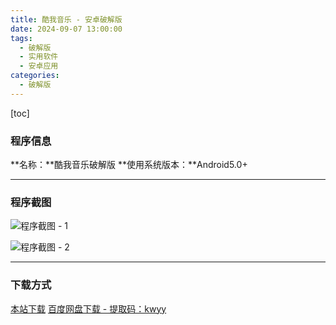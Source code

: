```yaml
---
title: 酷我音乐 - 安卓破解版
date: 2024-09-07 13:00:00
tags:
  - 破解版
  - 实用软件
  - 安卓应用
categories:
  - 破解版
---
```


[toc]

### 程序信息

**名称：**酷我音乐破解版
**使用系统版本：**Android5.0+

---

### 程序截图

![程序截图 - 1](https://cdn-jsdelivr.pages.dev/gh/Niomaor/hexoimages@main/1725688345000.jpg)

![程序截图 - 2](https://cdn-jsdelivr.pages.dev/gh/Niomaor/hexoimages@main/1725688379000.jpg)

---

### 下载方式

[本站下载](https://hub.tplus.eu.org/Niomaor/dlfiles/raw/master/酷我音乐破解版.apk)
[百度网盘下载 - 提取码：kwyy](https://pan.baidu.com/s/1ZgzhjNybF_H3fzT-erFyOw?pwd=kwyy)

